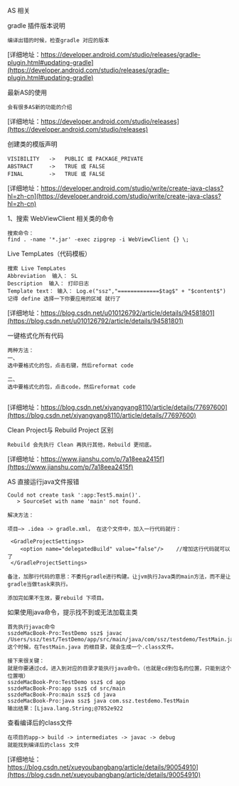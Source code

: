 
AS 相关


gradle 插件版本说明
```
编译出错的时候，检查gradle 对应的版本
```
[详细地址：https://developer.android.com/studio/releases/gradle-plugin.html#updating-gradle](https://developer.android.com/studio/releases/gradle-plugin.html#updating-gradle)

最新AS的使用
```
会有很多AS新的功能的介绍
```
[详细地址：https://developer.android.com/studio/releases](https://developer.android.com/studio/releases)

创建类的模版声明
```
VISIBILITY   ->   PUBLIC 或 PACKAGE_PRIVATE
ABSTRACT     ->   TRUE 或 FALSE
FINAL        ->   TRUE 或 FALSE

```
[详细地址：https://developer.android.com/studio/write/create-java-class?hl=zh-cn](https://developer.android.com/studio/write/create-java-class?hl=zh-cn)

1、搜索 WebViewClient 相关类的命令
```
搜索命令：
find . -name '*.jar' -exec zipgrep -i WebViewClient {} \;
```

Live TempLates（代码模板）
```
搜索 Live TempLates
Abbreviation  输入： SL
Description  输入： 打印日志
Template text： 输入： Log.e("ssz","=============$tag$" + "$content$")
记得 define 选择一下你要应用的区域 就行了
```
[详细地址：https://blog.csdn.net/u010126792/article/details/94581801](https://blog.csdn.net/u010126792/article/details/94581801)

一键格式化所有代码
```
两种方法：
一、
选中要格式化的包，点击右键，然后reformat code

二、
选中要格式化的包，点击code，然后reformat code


```
[详细地址：https://blog.csdn.net/xiyangyang8110/article/details/77697600](https://blog.csdn.net/xiyangyang8110/article/details/77697600)

Clean Project与 Rebuild Project 区别
```
Rebuild 会先执行 Clean 再执行其他，Rebuild 更彻底。

```
[详细地址：https://www.jianshu.com/p/7a18eea2415f](https://www.jianshu.com/p/7a18eea2415f)

AS 直接运行java文件报错
```
Could not create task ':app:Test5.main()'.
   > SourceSet with name 'main' not found.

解决方法：

项目—> .idea -> gradle.xml， 在这个文件中，加入一行代码就行：

 <GradleProjectSettings>
    <option name="delegatedBuild" value="false"/>    //增加这行代码就可以了
 </GradleProjectSettings>

备注，加那行代码的意思：不委托gradle进行构建。让jvm执行Java类的main方法，而不是让gradle当做task来执行。

添加完如果不生效，要rebuild 下项目。

```
如果使用java命令，提示找不到或无法加载主类
```
首先执行javac命令
sszdeMacBook-Pro:TestDemo ssz$ javac /Users/ssz/test/TestDemo/app/src/main/java/com/ssz/testdemo/TestMain.java
这个时候，在TestMain.java 的根目录，就会生成一个.class文件。

接下来很关键：
就是你要通过cd，进入到对应的目录才能执行java命令。（也就是cd到包名的位置，只能到这个位置哦）
sszdeMacBook-Pro:TestDemo ssz$ cd app
sszdeMacBook-Pro:app ssz$ cd src/main
sszdeMacBook-Pro:main ssz$ cd java
sszdeMacBook-Pro:java ssz$ java com.ssz.testdemo.TestMain
输出结果：[Ljava.lang.String;@7852e922

```


查看编译后的class文件
```
在项目的app-> build -> intermediates -> javac -> debug
就能找到编译后的class 文件

```
[详细地址：https://blog.csdn.net/xueyoubangbang/article/details/90054910](https://blog.csdn.net/xueyoubangbang/article/details/90054910)
